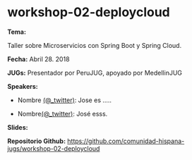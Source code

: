 # workshop-02-deploycloud


**Tema:** 

Taller sobre Microservicios con Spring Boot y Spring Cloud.


**Fecha:** Abril 28. 2018

**JUGs:** Presentador por PeruJUG, apoyado por MedellinJUG 

**Speakers:**

* Nombre [(@_twitter)](https://twitter.com/xxxx): Jose es .....

* Nombre[(@_twitter)](https://twitter.com/xxxx): José esss.

**Slides:** 



**Repositorio Github:** https://github.com/comunidad-hispana-jugs/workshop-02-deploycloud
